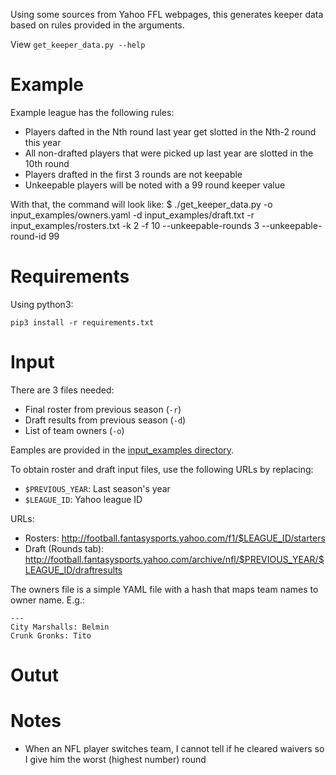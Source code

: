 Using some sources from Yahoo FFL webpages, this generates keeper data based on rules provided in the arguments.

View `get_keeper_data.py --help`

# Example
Example league has the following rules:

* Players dafted in the Nth round last year get slotted in the Nth-2 round this year
* All non-drafted players that were picked up last year are slotted in the 10th round
* Players drafted in the first 3 rounds are not keepable
* Unkeepable players will be noted with a 99 round keeper value

With that, the command will look like:
    $ ./get_keeper_data.py -o input_examples/owners.yaml -d input_examples/draft.txt -r input_examples/rosters.txt -k 2 -f 10 --unkeepable-rounds 3 --unkeepable-round-id 99

# Requirements
Using python3:

    pip3 install -r requirements.txt

# Input
There are 3 files needed:

* Final roster from previous season (`-r`)
* Draft results from previous season (`-d`)
* List of team owners (`-o`)

Eamples are provided in the [input_examples directory](input_examples).

To obtain roster and draft input files, use the following URLs by replacing:

* `$PREVIOUS_YEAR`: Last season's year
* `$LEAGUE_ID`: Yahoo league ID

URLs:

* Rosters: http://football.fantasysports.yahoo.com/f1/$LEAGUE_ID/starters
* Draft (Rounds tab): http://football.fantasysports.yahoo.com/archive/nfl/$PREVIOUS_YEAR/$LEAGUE_ID/draftresults

The owners file is a simple YAML file with a hash that maps team names to owner name. E.g.:

    ---
    City Marshalls: Belmin
    Crunk Gronks: Tito

# Outut

# Notes
* When an NFL player switches team, I cannot tell if he cleared waivers so I give him the worst (highest number) round
